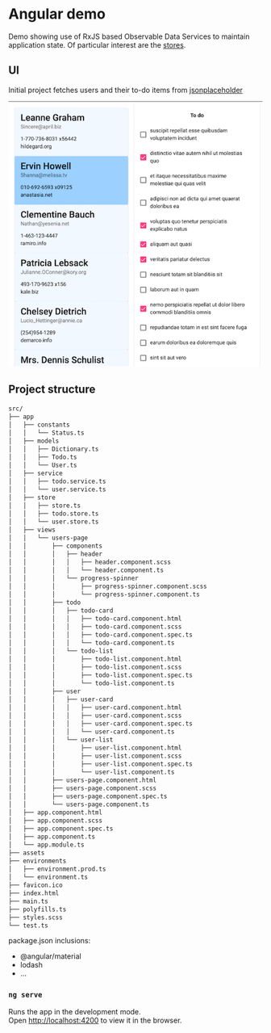 # Angular demo

Demo showing use of RxJS based Observable Data Services to maintain application state. Of particular interest are the [stores](./src/app/store).

## UI
Initial project fetches users and their to-do items from [jsonplaceholder](https://jsonplaceholder.typicode.com)

![screenshot](./Screenshot.png)


## Project structure
```
src/
├── app
│   ├── constants
│   │   └── Status.ts
│   ├── models
│   │   ├── Dictionary.ts
│   │   ├── Todo.ts
│   │   └── User.ts
│   ├── service
│   │   ├── todo.service.ts
│   │   └── user.service.ts
│   ├── store
│   │   ├── store.ts
│   │   ├── todo.store.ts
│   │   └── user.store.ts
│   ├── views
│   │   └── users-page
│   │       ├── components
│   │       │   ├── header
│   │       │   │   ├── header.component.scss
│   │       │   │   └── header.component.ts
│   │       │   └── progress-spinner
│   │       │       ├── progress-spinner.component.scss
│   │       │       └── progress-spinner.component.ts
│   │       ├── todo
│   │       │   ├── todo-card
│   │       │   │   ├── todo-card.component.html
│   │       │   │   ├── todo-card.component.scss
│   │       │   │   ├── todo-card.component.spec.ts
│   │       │   │   └── todo-card.component.ts
│   │       │   └── todo-list
│   │       │       ├── todo-list.component.html
│   │       │       ├── todo-list.component.scss
│   │       │       ├── todo-list.component.spec.ts
│   │       │       └── todo-list.component.ts
│   │       ├── user
│   │       │   ├── user-card
│   │       │   │   ├── user-card.component.html
│   │       │   │   ├── user-card.component.scss
│   │       │   │   ├── user-card.component.spec.ts
│   │       │   │   └── user-card.component.ts
│   │       │   └── user-list
│   │       │       ├── user-list.component.html
│   │       │       ├── user-list.component.scss
│   │       │       ├── user-list.component.spec.ts
│   │       │       └── user-list.component.ts
│   │       ├── users-page.component.html
│   │       ├── users-page.component.scss
│   │       ├── users-page.component.spec.ts
│   │       └── users-page.component.ts
│   ├── app.component.html
│   ├── app.component.scss
│   ├── app.component.spec.ts
│   ├── app.component.ts
│   └── app.module.ts
├── assets
├── environments
│   ├── environment.prod.ts
│   └── environment.ts
├── favicon.ico
├── index.html
├── main.ts
├── polyfills.ts
├── styles.scss
└── test.ts
```

package.json inclusions:
* @angular/material
* lodash
* ...

### `ng serve`

Runs the app in the development mode.<br />
Open [http://localhost:4200](http://localhost:4200/) to view it in the browser.
